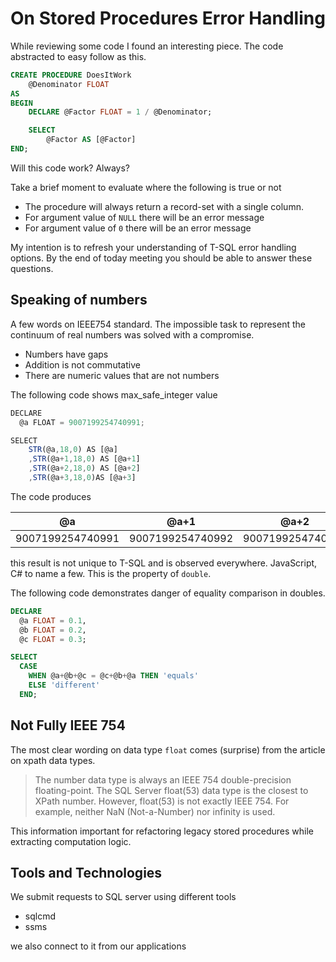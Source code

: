 # On Stored Procedures Error Handling

While reviewing some code I found an interesting piece. The code abstracted to easy follow as this.

```sql
CREATE PROCEDURE DoesItWork
    @Denominator FLOAT
AS
BEGIN
    DECLARE @Factor FLOAT = 1 / @Denominator;

    SELECT
        @Factor AS [@Factor]
END;

```

Will this code work? Always?

Take a brief moment to evaluate where the following is true or not

* The procedure will always return a record-set with a single column.
* For argument value of `NULL` there will be an error message
* For argument value of `0` there will be an error message

My intention is to refresh your understanding of T-SQL error handling options. By the end of today meeting you should be able to answer these questions.

## Speaking of numbers

A few words on IEEE754 standard. The impossible task to represent the continuum of real numbers was solved with a compromise.

* Numbers have gaps
* Addition is not commutative
* There are numeric values that are not numbers

The following code shows max_safe_integer value

```ts
DECLARE
  @a FLOAT = 9007199254740991;

SELECT
    STR(@a,18,0) AS [@a]
    ,STR(@a+1,18,0) AS [@a+1]
    ,STR(@a+2,18,0) AS [@a+2]
    ,STR(@a+3,18,0)AS [@a+3]
```

The code produces

|@a|@a+1|@a+2|@a+3|
|---|---|---|---|
|  9007199254740991|   9007199254740992|  9007199254740992|  9007199254740994|

this result is not unique to T-SQL and is observed everywhere. JavaScript, C# to name a few. This is the property of `double`.

The following code demonstrates danger of equality comparison in doubles.

```sql
DECLARE 
  @a FLOAT = 0.1,
  @b FLOAT = 0.2,
  @c FLOAT = 0.3;

SELECT
  CASE
    WHEN @a+@b+@c = @c+@b+@a THEN 'equals'
    ELSE 'different'
  END;
```

## Not Fully IEEE 754

The most clear wording on data type `float` comes (surprise) from the article on xpath data types.

> The number data type is always an IEEE 754 double-precision floating-point. The SQL Server float(53) data type is the closest to XPath number. However, float(53) is not exactly IEEE 754. For example, neither NaN (Not-a-Number) nor infinity is used.

This information important for refactoring legacy stored procedures while extracting computation logic.

## Tools and Technologies

We submit requests to SQL server using different tools

* sqlcmd
* ssms

we also connect to it from our applications


